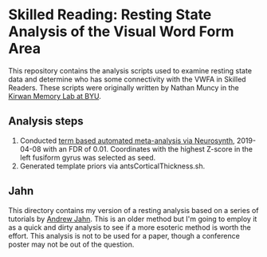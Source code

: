 # Skilled Reading: Resting State Analysis of the Visual Word Form Area

This repository contains the analysis scripts used to examine resting state data and determine who has some connectivity with the VWFA in Skilled Readers. These scripts were originally written by Nathan Muncy in the [Kirwan Memory Lab at BYU][1].

## Analysis steps
1. Conducted [term based automated meta-analysis via Neurosynth][2], 2019-04-08 with an FDR of 0.01. Coordinates with the highest Z-score in the left fusiform gyrus was selected as seed.
2. Generated template priors via antsCorticalThickness.sh.

## Jahn
This directory contains my version of a resting analysis based on a series of tutorials by [Andrew Jahn][3]. This is an older method but I'm going to employ it as a quick and dirty analysis to see if a more esoteric method is worth the effort. This analysis is not to be used for a paper, though a conference poster may not be out of the question.


[1]: https://github.com/Kirwanlab/LabScripts
[2]: http://neurosynth.org/analyses/terms/visual%20word/
[3]: https://www.andysbrainblog.com/andysbrainblog/2014/02/introduction-to-resting-state.html